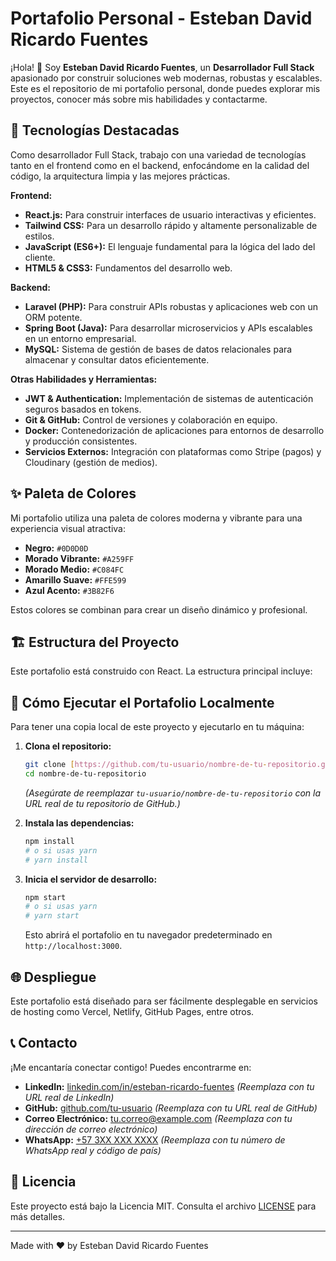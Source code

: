 # Portafolio Personal - Esteban David Ricardo Fuentes

¡Hola! 👋 Soy **Esteban David Ricardo Fuentes**, un **Desarrollador Full Stack** apasionado por construir soluciones web modernas, robustas y escalables. Este es el repositorio de mi portafolio personal, donde puedes explorar mis proyectos, conocer más sobre mis habilidades y contactarme.

## 🚀 Tecnologías Destacadas

Como desarrollador Full Stack, trabajo con una variedad de tecnologías tanto en el frontend como en el backend, enfocándome en la calidad del código, la arquitectura limpia y las mejores prácticas.

**Frontend:**

* **React.js:** Para construir interfaces de usuario interactivas y eficientes.
* **Tailwind CSS:** Para un desarrollo rápido y altamente personalizable de estilos.
* **JavaScript (ES6+):** El lenguaje fundamental para la lógica del lado del cliente.
* **HTML5 & CSS3:** Fundamentos del desarrollo web.

**Backend:**

* **Laravel (PHP):** Para construir APIs robustas y aplicaciones web con un ORM potente.
* **Spring Boot (Java):** Para desarrollar microservicios y APIs escalables en un entorno empresarial.
* **MySQL:** Sistema de gestión de bases de datos relacionales para almacenar y consultar datos eficientemente.

**Otras Habilidades y Herramientas:**

* **JWT & Authentication:** Implementación de sistemas de autenticación seguros basados en tokens.
* **Git & GitHub:** Control de versiones y colaboración en equipo.
* **Docker:** Contenedorización de aplicaciones para entornos de desarrollo y producción consistentes.
* **Servicios Externos:** Integración con plataformas como Stripe (pagos) y Cloudinary (gestión de medios).

## ✨ Paleta de Colores

Mi portafolio utiliza una paleta de colores moderna y vibrante para una experiencia visual atractiva:

* **Negro:** `#0D0D0D`
* **Morado Vibrante:** `#A259FF`
* **Morado Medio:** `#C084FC`
* **Amarillo Suave:** `#FFE599`
* **Azul Acento:** `#3B82F6`

Estos colores se combinan para crear un diseño dinámico y profesional.

## 🏗️ Estructura del Proyecto

Este portafolio está construido con React. La estructura principal incluye:











## 🚀 Cómo Ejecutar el Portafolio Localmente

Para tener una copia local de este proyecto y ejecutarlo en tu máquina:

1.  **Clona el repositorio:**
    ```bash
    git clone [https://github.com/tu-usuario/nombre-de-tu-repositorio.git](https://github.com/tu-usuario/nombre-de-tu-repositorio.git)
    cd nombre-de-tu-repositorio
    ```
    *(Asegúrate de reemplazar `tu-usuario/nombre-de-tu-repositorio` con la URL real de tu repositorio de GitHub.)*

2.  **Instala las dependencias:**
    ```bash
    npm install
    # o si usas yarn
    # yarn install
    ```

3.  **Inicia el servidor de desarrollo:**
    ```bash
    npm start
    # o si usas yarn
    # yarn start
    ```
    Esto abrirá el portafolio en tu navegador predeterminado en `http://localhost:3000`.

## 🌐 Despliegue

Este portafolio está diseñado para ser fácilmente desplegable en servicios de hosting como Vercel, Netlify, GitHub Pages, entre otros.

## 📞 Contacto

¡Me encantaría conectar contigo! Puedes encontrarme en:

* **LinkedIn:** [linkedin.com/in/esteban-ricardo-fuentes](https://www.linkedin.com/in/tu-perfil-de-linkedin) *(Reemplaza con tu URL real de LinkedIn)*
* **GitHub:** [github.com/tu-usuario](https://github.com/tu.usuario) *(Reemplaza con tu URL real de GitHub)*
* **Correo Electrónico:** [tu.correo@example.com](mailto:tu.correo@example.com) *(Reemplaza con tu dirección de correo electrónico)*
* **WhatsApp:** [+57 3XX XXX XXXX](https://wa.me/573XXXXXXXXX) *(Reemplaza con tu número de WhatsApp real y código de país)*

## 📄 Licencia

Este proyecto está bajo la Licencia MIT. Consulta el archivo [LICENSE](LICENSE) para más detalles.

---

Made with ❤️ by Esteban David Ricardo Fuentes
